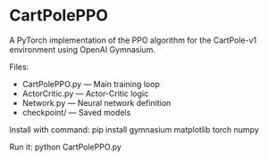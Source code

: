 # CartPolePPO

A PyTorch implementation of the PPO algorithm for the CartPole-v1 environment using OpenAI Gymnasium.

Files:
- CartPolePPO.py — Main training loop
- ActorCritic.py — Actor-Critic logic
- Network.py — Neural network definition
- checkpoint/ — Saved models

Install with command: 
pip install gymnasium matplotlib torch numpy

Run it:
python CartPolePPO.py

